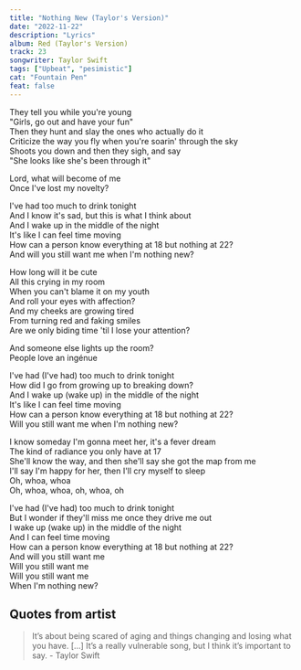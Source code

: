 ```yaml
---
title: "Nothing New (Taylor's Version)"
date: "2022-11-22"
description: "Lyrics"
album: Red (Taylor's Version)
track: 23
songwriter: Taylor Swift
tags: ["Upbeat", "pesimistic"]
cat: "Fountain Pen"
feat: false
---
```


<p className="verse-one">
They tell you while you're young <br />
"Girls, go out and have your fun" <br />
Then they hunt and slay the ones who actually do it <br />
Criticize the way you fly when you're soarin' through the sky <br />
Shoots you down and then they sigh, and say <br />
"She looks like she's been through it" <br />
</p>
<p className="pre-chorus">
Lord, what will become of me <br />
Once I've lost my novelty? <br />
</p>
<p className="chorus">
I've had too much to drink tonight <br />
And I know it's sad, but this is what I think about <br />
And I wake up in the middle of the night <br />
It's like I can feel time moving <br />
How can a person know everything at 18 but nothing at 22? <br />
And will you still want me when I'm nothing new? <br />
</p>
<p className="verse-two">
How long will it be cute <br />
All this crying in my room <br />
Whеn you can't blame it on my youth <br />
And roll your eyes with affеction? <br />
And my cheeks are growing tired <br />
From turning red and faking smiles <br />
Are we only biding time 'til I lose your attention? <br />
</p>
<p className="pre-chorus">
And someone else lights up the room? <br />
People love an ingénue <br />
</p>
<p className="chorus">
I've had (I've had) too much to drink tonight <br />
How did I go from growing up to breaking down? <br />
And I wake up (wake up) in the middle of the night <br />
It's like I can feel time moving <br />
How can a person know everything at 18 but nothing at 22? <br />
Will you still want me when I'm nothing new? <br />
</p>
<p className="bridge">
I know someday I'm gonna meet her, it's a fever dream <br />
The kind of radiance you only have at 17 <br />
She'll know the way, and then she'll say she got the map from me <br />
I'll say I'm happy for her, then I'll cry myself to sleep <br />
Oh, whoa, whoa <br />
Oh, whoa, whoa, oh, whoa, oh <br />
</p>
<p className="chorus">
I've had (I've had) too much to drink tonight <br />
But I wonder if they'll miss me once they drive me out <br />
I wake up (wake up) in the middle of the night <br />
And I can feel time moving <br />
How can a person know everything at 18 but nothing at 22? <br />
And will you still want me <br />
Will you still want me <br />
Will you still want me <br />
When I'm nothing new? <br />
</p>

## Quotes from artist

<blockquote>
It’s about being scared of aging and things changing and losing what you have. […] It’s a really vulnerable song, but I think it’s important to say.
- Taylor Swift
</blockquote>
